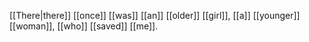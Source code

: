[[There|there]] [[once]] [[was]] [[an]] [[older]] [[girl]], [[a]] [[younger]] [[woman]], [[who]] [[saved]] [[me]].